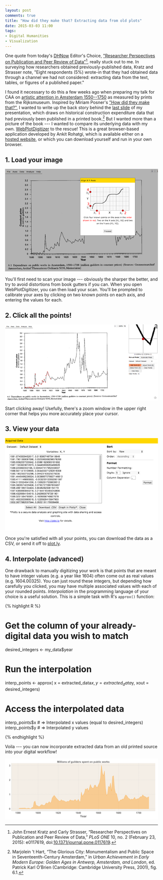 ```yaml
---
layout: post
comments: true
title: "How did they make that? Extracting data from old plots"
date: 2015-03-03 11:00
tags: 
- Digital Humanities
- Visualization
---
```


One quote from today's [DHNow] Editor's Choice, ["Researcher Perspectives on Publication and Peer Review of Data"][plos][^1], really stuck out to me.
In surveying how researchers obtained previously-published data, Kratz and Strasser note, "Eight respondents (5%) wrote-in that they had obtained data through a channel we had not considered: extracting data from the text, tables, or figures of a published paper."

I found it necessary to do this a few weeks ago when preparing my talk for CAA on [artistic attention in Amsterdam 1550--1750][caa] as measured by prints from the Rijksmuseum.
Inspired by Miriam Posner's ["How did they make that?"][posner], I wanted to write up the back story behind the [last slide][last] of my presentation, which draws on historical construction expenditure data that had previously been published in a printed book.[^2]
But I wanted more than a picture of the book --- I wanted to compare its underlying data with my own.
[WebPlotDigitizer][wpd] to the rescue!
This is a great browser-based application developed by Ankit Rohatgi, which is available either on a [hosted website][hosted], or which you can download yourself and run in your own browser.

## 1. Load your image

![WebPlotDigitizer axis calibration](/assets/images-display/digitizer_axes.png)

You'll first need to scan your image --- obviously the sharper the better, and try to avoid distortions from book gutters if you can.
When you open WebPlotDigitizer, you can then load your scan.
You'll be prompted to calibrate your axes by clicking on two known points on each axis, and entering the values for each.

## 2. Click all the points!

![WebPlotDigitizer adding points](/assets/images-display/digitizer_points.png)

Start clicking away!
Usefully, there's a zoom window in the upper right corner that helps you more accurately place your cursor.

## 3. View your data

![WebPlotDigitizer data export](/assets/images-display/digitizer_export.png)

Once you're satisfied with all your points, you can download the data as a CSV, or send it off to [plot.ly].

## 4. Interpolate (advanced)

One drawback to manually digitizing your work is that points that are meant to have integer values (e.g. a year like 1604) often come out as real values (e.g. 1604.00325).
You can just round these integers, but depending how carefully you clicked, you may have multiple associated values with each of your rounded points.
*Interpolation* in the programming language of your choice is a useful solution.
This is a simple task with R's `approx()` function:

{% highlight R %}

# Get the column of your already-digital data you wish to match
desired_integers <- my_data$year

# Run the interpolation
interp_points <- approx(
    x = extracted_data$x,
    y = extracted_data$y,
    xout = desired_integers)

# Access the interpolated data
interp_points$x # => Interpolated x values (equal to desired_integers)
interp_points$y # => Interpolated y values

{% endhighlight %}

Voila --- you can now incorporate extracted data from an old printed source into your digital workflow!

![Data from the printed plot replotted using ggplot2](/assets/images-display/guilders_plot.png)

[^1]: John Ernest Kratz and Carly Strasser, “Researcher Perspectives on Publication and Peer Review of Data,” *PLoS ONE* 10, no. 2 (February 23, 2015): e0117619, doi:[10.1371/journal.pone.0117619][plos].

[^2]: Marjolein ’t Hart, “The Glorious City: Monumentalism and Public Space in Seventeenth-Century Amsterdam,” in *Urban Achievement in Early Modern Europe: Golden Ages in Antwerp, Amsterdam, and London*, ed. Patrick Karl O’Brien (Cambridge: Cambridge University Press, 2001), fig. 6.1.

[DHNow]: http://digitalhumanitiesnow.org/

[plos]: http://dx.doi.org/10.1371/journal.pone.0117619

[caa]: /2015/02/15/mapping-artistic-attention-in-amsterdam.html

[wpd]: https://github.com/ankitrohatgi/WebPlotDigitizer

[hosted]: http://arohatgi.info/WebPlotDigitizer/

[plot.ly]: http://plot.ly

[posner]: http://miriamposner.com/blog/how-did-they-make-that/

[last]: https://speakerdeck.com/mdlincoln/artistic-attention-in-amsterdam-1550-1750?slide=15
